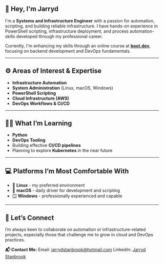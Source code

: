 ## 👋 Hey, I'm Jarryd

I'm a **Systems and Infrastructure Engineer** with a passion for automation, scripting, and building reliable infrastructure. I have hands-on experience in PowerShell scripting, infrastructure deployment, and process automation-skills developed through my professional career.

Currently, I'm enhancing my skills through an online course at **[boot.dev](https://boot.dev)**, focusing on backend development and DevOps fundamentals.

---

## ⚙️ Areas of Interest & Expertise

* **Infrastructure Automation**
* **System Administration** (Linux, macOS, Windows)
* **PowerShell Scripting**
* **Cloud Infrastructure (AWS)**
* **DevOps Workflows & CI/CD**

---

## 🧑‍💻 What I’m Learning

* **Python**
* **DevOps Tooling**
* Building effective **CI/CD pipelines**
* Planning to explore **Kubernetes** in the near future

---

## 💻 Platforms I’m Most Comfortable With

* 🐧 **Linux** - my preferred environment
* 🍎 **macOS** - daily driver for development and scripting
* 🪟 **Windows** - professionally experienced and capable

---

## 🤝 Let’s Connect

I’m always keen to collaborate on automation or infrastructure-related projects, especially those that challenge me to grow in cloud and DevOps practices.

**📬 Contact Me:**
Email: [jarrydstanbrook@hotmail.com](mailto:jarrydstanbrook@hotmail.com)
LinkedIn: [Jarryd Stanbrook](https://www.linkedin.com/in/jarrydstanbrook/)
